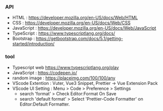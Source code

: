 ### API
+ HTML : https://developer.mozilla.org/en-US/docs/Web/HTML
+ CSS : https://developer.mozilla.org/en-US/docs/Web/CSS
+ JavaScript : https://developer.mozilla.org/en-US/docs/Web/JavaScript
+ TypeScript : https://www.typescriptlang.org/docs/
+ Bootstrap : https://getbootstrap.com/docs/5.1/getting-started/introduction/

### tool
+ Typescript web https://www.typescriptlang.org/play
+ JavaScript : https://codepen.io/
+ random image : https://placeimg.com/100/100/any
+ VScode Extention : Vuter, Vue3 Snippet, Prettier -> Vue Extension Pack
+ VScode UI Setting : Menu > Code > Preference > Settings
  + search 'format' > Check Editor:Format On Save 
  + search 'default format' > Select 'Prettier-Code Formatter' on Editor:Default Formatter. 
